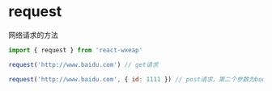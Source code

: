 # request 

网络请求的方法

```javascript
import { request } from 'react-wxeap'

request('http://www.baidu.com') // get请求

request('http://www.baidu.com', { id: 1111 }) // post请求，第二个参数为bodyObject

```